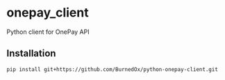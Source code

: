 # onepay_client

Python client for OnePay API

## Installation

```bash
pip install git+https://github.com/BurnedOx/python-onepay-client.git
